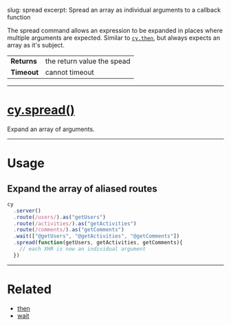 slug: spread
excerpt: Spread an array as individual arguments to a callback function

The spread command allows an expression to be expanded in places where multiple arguments are expected. Similar to [`cy.then`](https://on.cypress.io/api/then), but always expects an array as it's subject.

| | |
|--- | --- |
| **Returns** | the return value the spead |
| **Timeout** | cannot timeout |

***

# [cy.spread()](#section-usage)

Expand an array of arguments.

***

# Usage

## Expand the array of aliased routes

```javascript
cy
  .server()
  .route(/users/).as("getUsers")
  .route(/activities/).as("getActivities")
  .route(/comments/).as("getComments")
  .wait(["@getUsers", "@getActivities", "@getComments"])
  .spread(function(getUsers, getActivities, getComments){
    // each XHR is now an individual argument
  })
```

***

# Related

- [then](https://on.cypress.io/api/then)
- [wait](https://on.cypress.io/api/wait)